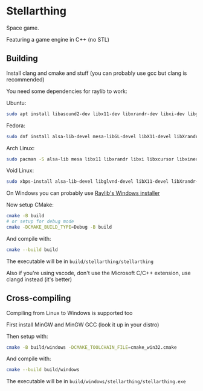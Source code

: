 # Stellarthing

Space game.

Featuring a game engine in C++ (no STL)

## Building

Install clang and cmake and stuff (you can probably use gcc but clang is recommended)

You need some dependencies for raylib to work:

Ubuntu:
```sh
sudo apt install libasound2-dev libx11-dev libxrandr-dev libxi-dev libgl1-mesa-dev libglu1-mesa-dev libxcursor-dev libxinerama-dev libwayland-dev libxkbcommon-dev
```

Fedora:
```sh
sudo dnf install alsa-lib-devel mesa-libGL-devel libX11-devel libXrandr-devel libXi-devel libXcursor-devel libXinerama-devel libatomic
```

Arch Linux:
```sh
sudo pacman -S alsa-lib mesa libx11 libxrandr libxi libxcursor libxinerama
```

Void Linux:
```sh
sudo xbps-install alsa-lib-devel libglvnd-devel libX11-devel libXrandr-devel libXi-devel libXcursor-devel libXinerama-devel mesa MesaLib-devel mesa-dri mesa-intel-dri
```

On Windows you can probably use [Raylib's Windows installer](https://raysan5.itch.io/raylib)

Now setup CMake:

```sh
cmake -B build
# or setup for debug mode
cmake -DCMAKE_BUILD_TYPE=Debug -B build
```

And compile with:

```sh
cmake --build build
```

The executable will be in `build/stellarthing/stellarthing`

Also if you're using vscode, don't use the Microsoft C/C++ extension, use clangd instead (it's better)

## Cross-compiling

Compiling from Linux to Windows is supported too

First install MinGW and MinGW GCC (look it up in your distro)

Then setup with:

```sh
cmake -B build/windows -DCMAKE_TOOLCHAIN_FILE=cmake_win32.cmake
```

And compile with:

```sh
cmake --build build/windows
```

The executable will be in `build/windows/stellarthing/stellarthing.exe`
